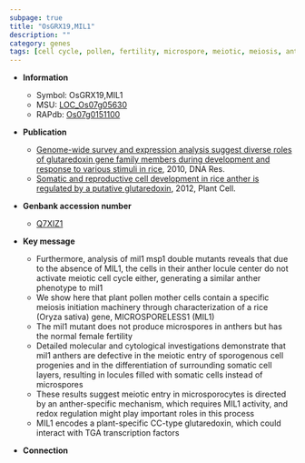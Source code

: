 ```yaml
---
subpage: true
title: "OsGRX19,MIL1"
description: ""
category: genes
tags: [cell cycle, pollen, fertility, microspore, meiotic, meiosis, anther, transcription factor]
---
```


* **Information**  
    + Symbol: OsGRX19,MIL1  
    + MSU: [LOC_Os07g05630](http://rice.plantbiology.msu.edu/cgi-bin/ORF_infopage.cgi?orf=LOC_Os07g05630)  
    + RAPdb: [Os07g0151100](http://rapdb.dna.affrc.go.jp/viewer/gbrowse_details/irgsp1?name=Os07g0151100)  

* **Publication**  
    + [Genome-wide survey and expression analysis suggest diverse roles of glutaredoxin gene family members during development and response to various stimuli in rice](http://www.ncbi.nlm.nih.gov/pubmed?term=Genome-wide+survey+and+expression+analysis+suggest+diverse+roles+of+glutaredoxin+gene+family+members+during+development+and+response+to+various+stimuli+in+rice%5BTitle%5D), 2010, DNA Res.
    + [Somatic and reproductive cell development in rice anther is regulated by a putative glutaredoxin](http://www.ncbi.nlm.nih.gov/pubmed?term=Somatic+and+reproductive+cell+development+in+rice+anther+is+regulated+by+a+putative+glutaredoxin%5BTitle%5D), 2012, Plant Cell.

* **Genbank accession number**  
    + [Q7XIZ1](http://www.ncbi.nlm.nih.gov/nuccore/Q7XIZ1)

* **Key message**  
    + Furthermore, analysis of mil1 msp1 double mutants reveals that due to the absence of MIL1, the cells in their anther locule center do not activate meiotic cell cycle either, generating a similar anther phenotype to mil1
    + We show here that plant pollen mother cells contain a specific meiosis initiation machinery through characterization of a rice (Oryza sativa) gene, MICROSPORELESS1 (MIL1)
    + The mil1 mutant does not produce microspores in anthers but has the normal female fertility
    + Detailed molecular and cytological investigations demonstrate that mil1 anthers are defective in the meiotic entry of sporogenous cell progenies and in the differentiation of surrounding somatic cell layers, resulting in locules filled with somatic cells instead of microspores
    + These results suggest meiotic entry in microsporocytes is directed by an anther-specific mechanism, which requires MIL1 activity, and redox regulation might play important roles in this process
    + MIL1 encodes a plant-specific CC-type glutaredoxin, which could interact with TGA transcription factors

* **Connection**  



